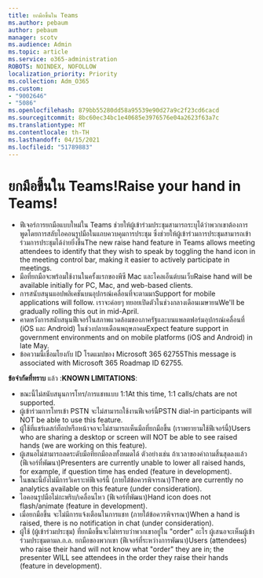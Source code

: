 ```yaml
---
title: ยกมือขึ้นใน Teams
ms.author: pebaum
author: pebaum
manager: scotv
ms.audience: Admin
ms.topic: article
ms.service: o365-administration
ROBOTS: NOINDEX, NOFOLLOW
localization_priority: Priority
ms.collection: Adm_O365
ms.custom:
- "9002646"
- "5086"
ms.openlocfilehash: 879bb55280dd58a95539e90d27a9c2f23cd6cacd
ms.sourcegitcommit: 8bc60ec34bc1e40685e3976576e04a2623f63a7c
ms.translationtype: MT
ms.contentlocale: th-TH
ms.lasthandoff: 04/15/2021
ms.locfileid: "51789883"
---
```

# <a name="raise-your-hand-in-teams"></a><span data-ttu-id="8f5b3-102">ยกมือขึ้นใน Teams!</span><span class="sxs-lookup"><span data-stu-id="8f5b3-102">Raise your hand in Teams!</span></span>

- <span data-ttu-id="8f5b3-103">ฟีเจอร์การยกมือแบบใหม่ใน Teams ช่วยให้ผู้เข้าร่วมประชุมสามารถระบุได้ว่าพวกเขาต้องการพูดโดยการสลับไอคอนรูปมือในแถบควบคุมการประชุม ซึ่งช่วยให้ผู้เข้าร่วมการประชุมสามารถเข้าร่วมการประชุมได้ง่ายยิ่งขึ้น</span><span class="sxs-lookup"><span data-stu-id="8f5b3-103">The new raise hand feature in Teams allows meeting attendees to identify that they wish to speak by toggling the hand icon in the meeting control bar, making it easier to actively participate in meetings.</span></span>
- <span data-ttu-id="8f5b3-104">มือที่ยกมือจะพร้อมใช้งานในครั้งแรกของพีซี Mac และไคลเอ็นต์บนเว็บ</span><span class="sxs-lookup"><span data-stu-id="8f5b3-104">Raise hand will be available initially for PC, Mac, and web-based clients.</span></span>
- <span data-ttu-id="8f5b3-105">การสนับสนุนแอปพลิเคชันบนอุปกรณ์เคลื่อนที่จะตามมา</span><span class="sxs-lookup"><span data-stu-id="8f5b3-105">Support for mobile applications will follow.</span></span> <span data-ttu-id="8f5b3-106">เราจะค่อยๆ ทยอยเปิดตัวในช่วงกลางเดือนเมษายน</span><span class="sxs-lookup"><span data-stu-id="8f5b3-106">We'll be gradually rolling this out in mid-April.</span></span>
- <span data-ttu-id="8f5b3-107">คาดหวังการสนับสนุนฟีเจอร์ในสภาพแวดล้อมของภาครัฐและบนแพลตฟอร์มอุปกรณ์เคลื่อนที่ (iOS และ Android) ในช่วงปลายเดือนพฤษภาคม</span><span class="sxs-lookup"><span data-stu-id="8f5b3-107">Expect feature support in government environments and on mobile platforms (iOS and Android) in late May.</span></span>
- <span data-ttu-id="8f5b3-108">ข้อความนี้เชื่อมโยงกับ ID โรดแมปของ Microsoft 365 62755</span><span class="sxs-lookup"><span data-stu-id="8f5b3-108">This message is associated with Microsoft 365 Roadmap ID 62755.</span></span>

<span data-ttu-id="8f5b3-109">**ข้อจํากัดที่ทราบ** แล้ว :</span><span class="sxs-lookup"><span data-stu-id="8f5b3-109">**KNOWN LIMITATIONS**:</span></span>

- <span data-ttu-id="8f5b3-110">ขณะนี้ไม่สนับสนุนการโทร/การแชทแบบ 1:1</span><span class="sxs-lookup"><span data-stu-id="8f5b3-110">At this time, 1:1 calls/chats are not supported.</span></span>
- <span data-ttu-id="8f5b3-111">ผู้เข้าร่วมการโทรเข้า PSTN จะไม่สามารถใช้งานฟีเจอร์นี้</span><span class="sxs-lookup"><span data-stu-id="8f5b3-111">PSTN dial-in participants will NOT be able to use this feature.</span></span>
- <span data-ttu-id="8f5b3-112">ผู้ใช้ที่แชร์เดสก์ท็อปหรือหน้าจอจะไม่สามารถเห็นมือที่ยกมือขึ้น (เราพยายามใช้ฟีเจอร์นี้)</span><span class="sxs-lookup"><span data-stu-id="8f5b3-112">Users who are sharing a desktop or screen will NOT be able to see raised hands (we are working on this feature).</span></span>
- <span data-ttu-id="8f5b3-113">ผู้เสนอไม่สามารถลดระดับมือที่ยกมือลงทั้งหมดได้ ตัวอย่างเช่น ถ้าเวลาของคําถามสิ้นสุดลงแล้ว (ฟีเจอร์ที่พัฒนา)</span><span class="sxs-lookup"><span data-stu-id="8f5b3-113">Presenters are currently unable to lower all raised hands, for example, if question time has ended (feature in development).</span></span>
- <span data-ttu-id="8f5b3-114">ในขณะนี้ยังไม่มีการวิเคราะห์ฟีเจอร์นี้ (ภายใต้ข้อควรพิจารณา)</span><span class="sxs-lookup"><span data-stu-id="8f5b3-114">There are currently no analytics available on this feature (under consideration).</span></span>
- <span data-ttu-id="8f5b3-115">ไอคอนรูปมือไม่กะพริบ/เคลื่อนไหว (ฟีเจอร์ที่พัฒนา)</span><span class="sxs-lookup"><span data-stu-id="8f5b3-115">Hand icon does not flash/animate (feature in development).</span></span>
- <span data-ttu-id="8f5b3-116">เมื่อยกมือขึ้น จะไม่มีการแจ้งเตือนในการแชท (ภายใต้ข้อควรพิจารณา)</span><span class="sxs-lookup"><span data-stu-id="8f5b3-116">When a hand is raised, there is no notification in chat (under consideration).</span></span>
- <span data-ttu-id="8f5b3-117">ผู้ใช้ (ผู้เข้าร่วมประชุม) ที่ยกมือขึ้นจะไม่ทราบว่าพวกเขาอยู่ใน "order" อะไร ผู้เสนอจะเห็นผู้เข้าร่วมประชุมตามล.ก.ล. ยกมือของพวกเขา (ฟีเจอร์ที่ระหว่างการพัฒนา)</span><span class="sxs-lookup"><span data-stu-id="8f5b3-117">Users (attendees) who raise their hand will not know what "order" they are in; the presenter WILL see attendees in the order they raise their hands (feature in development).</span></span>
